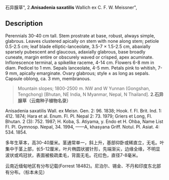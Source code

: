 石异腺草",
2.**Anisadenia saxatilis** Wallich ex C. F. W. Meissner",

## Description
Perennials 30-40 cm tall. Stem prostrate at base, robust, always simple, glabrous. Leaves clustered apically on stem with none along stem; petiole 0.5-2.5 cm; leaf blade elliptic-lanceolate, 3.5-7 × 1.5-2.5 cm, abaxially sparsely pubescent and glaucous, adaxially glabrous, base broadly cuneate, margin entire or obscurely waved or crisped, apex acuminate. Inflorescence terminal, a spikelike raceme, 4-14 cm. Flowers 6-8 mm in diam. Pedicel to 1 mm. Sepals lanceolate, 4-5 mm. Petals pink to whitish, 7-9 mm, apically emarginate. Ovary glabrous; style ± as long as sepals. Capsule oblong, ca. 3 mm, membranous.

> Mountain slopes; 1800-2500 m. NW and W Yunnan (Gongshan, Tengchong) [Bhutan, NE India, N Myanmar, Nepal, N Thailand].
**2.石异腺草（云南种子植物名录）**

Anisadenia saxatilis Wall. ex Meisn. Gen. 2: 96. 1838; Hook. f. Fl. Brit. Ind. 1: 412. 1874; Hara et al. Enum. Fl. Pl. Nepal 2: 73. 1979; Griers et Long, Fl. Bhutan. 2 (3): 752. 1987; H. Koba, S. Atiyama, y. Endo et H. Ohba, Name List Fl. Pl. Gymnosp. Nepal, 34. 1994, ——A, khasyana Griff. Notul. Pl. Asiat. 4: 534. 1854.

多年生草本，高30-40厘米。茎通常单一，斜上升，基部仰卧或稀直立，无毛。叶集中于茎上部，长5-12厘米，叶片椭圆状披针形，先端渐尖，边缘全缘，不明显波状或鸡冠状，表面被极疏柔毛，背面无毛。花红色，直径7-8毫米。

云南近缅甸地区有分布记载(Forrest 18482)。尼泊尔、锡金、不丹和印度东北部有分布。（标本未见）
